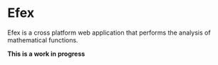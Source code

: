 # Efex
Efex is a cross platform web application that performs the analysis of mathematical functions.

<b>This is a work in progress</b>
